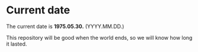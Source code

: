 # Current date

The current date is **1975.05.30.** (YYYY.MM.DD.)

This repository will be good when the world ends, so we will know how long it lasted.